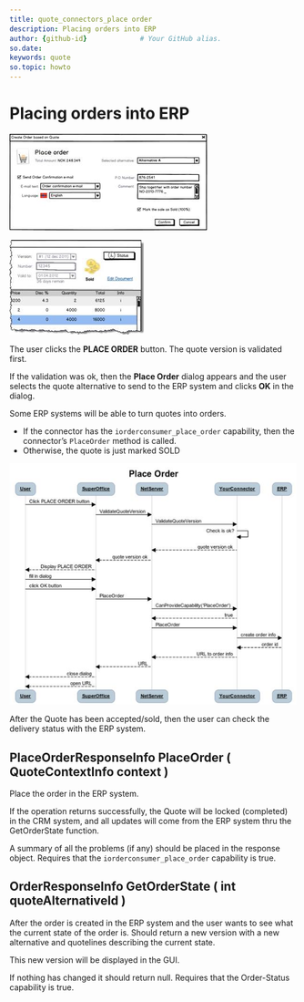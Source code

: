 ```yaml
---
title: quote_connectors_place order
description: Placing orders into ERP
author: {github-id}             # Your GitHub alias.
so.date:
keywords: quote
so.topic: howto
---
```


# Placing orders into ERP

![21][img1]

![22][img2]

The user clicks the **PLACE ORDER** button. The quote version is validated first.

If the validation was ok, then the **Place Order** dialog appears and the user selects the quote alternative to send to the ERP system and clicks **OK** in the dialog.

Some ERP systems will be able to turn quotes into orders.

* If the connector has the `iorderconsumer_place_order` capability, then the connector’s `PlaceOrder` method is called.
* Otherwise, the quote is just marked SOLD

![23][img3]

After the Quote has been accepted/sold, then the user can check the delivery status with the ERP system.

## PlaceOrderResponseInfo PlaceOrder ( QuoteContextInfo context )

Place the order in the ERP system.

If the operation returns successfully, the Quote will be locked (completed) in the CRM system, and all updates will come from the ERP system thru the GetOrderState function.

A summary of all the problems (if any) should be placed in the response object. Requires that the `iorderconsumer_place_order` capability is true.

## OrderResponseInfo GetOrderState ( int quoteAlternativeId )

After the order is created in the ERP system and the user wants to see what the current state of the order is. Should return a new version with a new alternative and quotelines describing the current state.

This new version will be displayed in the GUI.

If nothing has changed it should return null.
Requires that the Order-Status capability is true.

<!-- Referenced images -->
[img1]: media/image021.jpg
[img2]: media/image022.jpg
[img3]: media/image023.jpg
